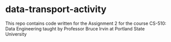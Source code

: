 # data-transport-activity
This repo contains code written for the Assignment 2 for the course CS-510: Data Engineering taught by Professor Bruce Irvin at Portland State University
